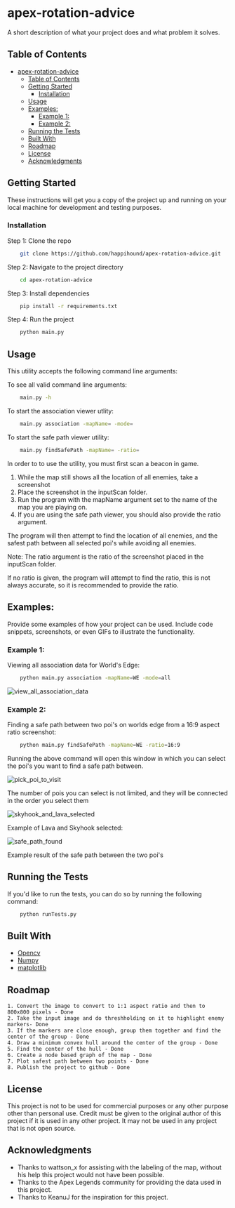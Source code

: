 # apex-rotation-advice

A short description of what your project does and what problem it solves.

## Table of Contents

- [apex-rotation-advice](#apex-rotation-advice)
  - [Table of Contents](#table-of-contents)
  - [Getting Started](#getting-started)
    - [Installation](#installation)
  - [Usage](#usage)
  - [Examples:](#examples)
    - [Example 1:](#example-1)
    - [Example 2:](#example-2)
  - [Running the Tests](#running-the-tests)
  - [Built With](#built-with)
  - [Roadmap](#roadmap)
  - [License](#license)
  - [Acknowledgments](#acknowledgments)

## Getting Started

These instructions will get you a copy of the project up and running on your local machine for development and testing purposes.
 

### Installation

Step 1: Clone the repo
```bash
    git clone https://github.com/happihound/apex-rotation-advice.git
```
Step 2: Navigate to the project directory
```bash
    cd apex-rotation-advice
```
Step 3: Install dependencies
```bash
    pip install -r requirements.txt
```
Step 4: Run the project
```bash
    python main.py
```

## Usage
This utility accepts the following command line arguments:

To see all valid command line arguments:
```bash
    main.py -h
```
To start the association viewer utlity:
```bash
    main.py association -mapName= -mode=
```
To start the safe path viewer utility:
```bash
    main.py findSafePath -mapName= -ratio= 
```
In order to to use the utility, you must first scan a beacon in game.
1. While the map still shows all the location of all enemies, take a screenshot
2. Place the screenshot in the inputScan folder.
3. Run the program with the mapName argument set to the name of the map you are playing on.
4. If you are using the safe path viewer, you should also provide the ratio argument.
   

The program will then attempt to find the location of all enemies, and the safest path between all selected poi's while avoiding all enemies.

Note:
The ratio argument is the ratio of the screenshot placed in the inputScan folder. 

If no ratio is given, the program will attempt to find the ratio, this is not always accurate, so it is recommended to provide the ratio.

## Examples:

Provide some examples of how your project can be used. Include code snippets, screenshots, or even GIFs to illustrate the functionality.
### Example 1:
Viewing all association data for World's Edge:
```bash
    python main.py association -mapName=WE -mode=all
```
![view_all_association_data](githubImages/view_all.png)


### Example 2:
Finding a safe path between two poi's on worlds edge from a 16:9 aspect ratio screenshot:
```bash
    python main.py findSafePath -mapName=WE -ratio=16:9
```
Running the above command will open this window in which you can select the poi's you want to find a safe path between. 


![pick_poi_to_visit](githubImages/pick_poi_to_visit.png)

The number of pois you can select is not limited, and they will be connected in the order you select them


![skyhook_and_lava_selected](githubImages/skyhook_lava_selected.png)

Example of Lava and Skyhook selected:


![safe_path_found](githubImages/safe_path.png)


Example result of the safe path between the two poi's


## Running the Tests

If you'd like to run the tests, you can do so by running the following command:
```bash
    python runTests.py
```

## Built With

* [Opencv](https://opencv.org/)
* [Numpy](https://numpy.org/)
* [matplotlib](https://matplotlib.org/)


## Roadmap

    1. Convert the image to convert to 1:1 aspect ratio and then to 800x800 pixels - Done
    2. Take the input image and do threshholding on it to highlight enemy markers- Done
    3. If the markers are close enough, group them together and find the center of the group - Done
    4. Draw a minimum convex hull around the center of the group - Done
    5. Find the center of the hull - Done
    6. Create a node based graph of the map - Done
    7. Plot safest path between two points - Done
    8. Publish the project to github - Done

## License

This project is not to be used for commercial purposes or any other purpose other than personal use.
Credit must be given to the original author of this project if it is used in any other project.
It may not be used in any project that is not open source.

## Acknowledgments

* Thanks to wattson_x for assisting with the labeling of the map, without his help this project would not have been possible.
* Thanks to the Apex Legends community for providing the data used in this project. 
* Thanks to KeanuJ for the inspiration for this project.